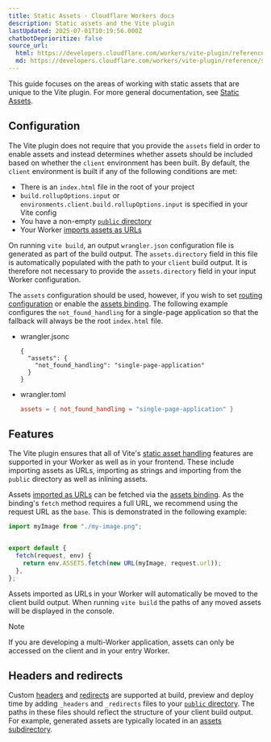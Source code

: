 ```yaml
---
title: Static Assets · Cloudflare Workers docs
description: Static assets and the Vite plugin
lastUpdated: 2025-07-01T10:19:56.000Z
chatbotDeprioritize: false
source_url:
  html: https://developers.cloudflare.com/workers/vite-plugin/reference/static-assets/
  md: https://developers.cloudflare.com/workers/vite-plugin/reference/static-assets/index.md
---
```


This guide focuses on the areas of working with static assets that are unique to the Vite plugin. For more general documentation, see [Static Assets](https://developers.cloudflare.com/workers/static-assets/).

## Configuration

The Vite plugin does not require that you provide the `assets` field in order to enable assets and instead determines whether assets should be included based on whether the `client` environment has been built. By default, the `client` environment is built if any of the following conditions are met:

* There is an `index.html` file in the root of your project
* `build.rollupOptions.input` or `environments.client.build.rollupOptions.input` is specified in your Vite config
* You have a non-empty [`public` directory](https://vite.dev/guide/assets#the-public-directory)
* Your Worker [imports assets as URLs](https://vite.dev/guide/assets#importing-asset-as-url)

On running `vite build`, an output `wrangler.json` configuration file is generated as part of the build output. The `assets.directory` field in this file is automatically populated with the path to your `client` build output. It is therefore not necessary to provide the `assets.directory` field in your input Worker configuration.

The `assets` configuration should be used, however, if you wish to set [routing configuration](https://developers.cloudflare.com/workers/static-assets/routing/) or enable the [assets binding](https://developers.cloudflare.com/workers/static-assets/binding/#binding). The following example configures the `not_found_handling` for a single-page application so that the fallback will always be the root `index.html` file.

* wrangler.jsonc

  ```jsonc
  {
    "assets": {
      "not_found_handling": "single-page-application"
    }
  }
  ```

* wrangler.toml

  ```toml
  assets = { not_found_handling = "single-page-application" }
  ```

## Features

The Vite plugin ensures that all of Vite's [static asset handling](https://vite.dev/guide/assets) features are supported in your Worker as well as in your frontend. These include importing assets as URLs, importing as strings and importing from the `public` directory as well as inlining assets.

Assets [imported as URLs](https://vite.dev/guide/assets#importing-asset-as-url) can be fetched via the [assets binding](https://developers.cloudflare.com/workers/static-assets/binding/#binding). As the binding's `fetch` method requires a full URL, we recommend using the request URL as the `base`. This is demonstrated in the following example:

```ts
import myImage from "./my-image.png";


export default {
  fetch(request, env) {
    return env.ASSETS.fetch(new URL(myImage, request.url));
  },
};
```

Assets imported as URLs in your Worker will automatically be moved to the client build output. When running `vite build` the paths of any moved assets will be displayed in the console.

Note

If you are developing a multi-Worker application, assets can only be accessed on the client and in your entry Worker.

## Headers and redirects

Custom [headers](https://developers.cloudflare.com/workers/static-assets/headers/) and [redirects](https://developers.cloudflare.com/workers/static-assets/redirects/) are supported at build, preview and deploy time by adding `_headers` and `_redirects` files to your [`public` directory](https://vite.dev/guide/assets#the-public-directory). The paths in these files should reflect the structure of your client build output. For example, generated assets are typically located in an [assets subdirectory](https://vite.dev/config/build-options#build-assetsdir).
